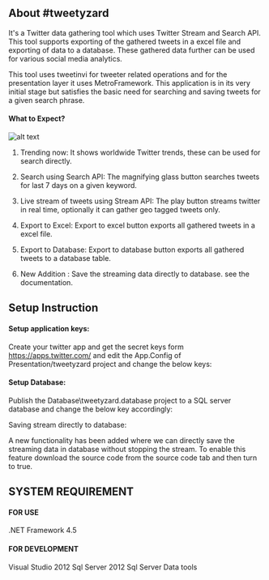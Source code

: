 ## About #tweetyzard

It's a Twitter data gathering tool which uses Twitter Stream and Search API. This tool supports exporting of the gathered tweets in a excel file and exporting of data to a database.  These gathered data further can be used for various social media analytics.

This tool uses  tweetinvi for tweeter related operations and for the presentation layer it uses MetroFramework. This application is in its very initial stage but satisfies the basic need for searching and saving tweets for a given search phrase.

#### What to Expect?

![alt text](https://pbs.twimg.com/media/B3qTTIiCUAAFOdc.png)

1. Trending now: It shows worldwide Twitter trends, these can be used for search directly.

2. Search using Search API: The magnifying glass button searches tweets for last 7 days on a given keyword.

3. Live stream of tweets using Stream API: The play button streams twitter in real time, optionally it can gather geo tagged tweets only.

4. Export to Excel: Export to excel button exports all gathered tweets in a excel file.

5. Export to Database:  Export to database button exports all gathered tweets to a database table.

6. New Addition : Save the streaming data directly to database. see the documentation.

## Setup Instruction

#### Setup application keys:

Create your twitter app and get the secret keys form https://apps.twitter.com/ and edit the App.Config of Presentation/tweetyzard project and change the below keys:

<add key="AccessToken" value="YourAppAccessToken" />
<add key="AccessTokenSecret" value="YourAppAccessTokenSecret" />
<add key="ConsumerKey" value="YourAppConsumerKey" />
<add key="ConsumerSecret" value="YourAppConsumerSecret" />

#### Setup Database:

Publish the Database\tweetyzard.database project to a SQL server database and change the below key accordingly:

<add key="DbConnectionString" value="data source=.;initial catalog=tweetyzard.database;integrated security=True" /> 

Saving stream directly to database:

A new functionality has been added where we can directly save the streaming data in database without stopping the stream. To enable this feature download the source code from the source code tab and then turn <add key="SaveStreamToDatabase" value="false"/> to true.

## SYSTEM REQUIREMENT
#### FOR USE

.NET Framework 4.5
#### FOR DEVELOPMENT

Visual Studio 2012
Sql Server 2012
Sql Server Data tools

